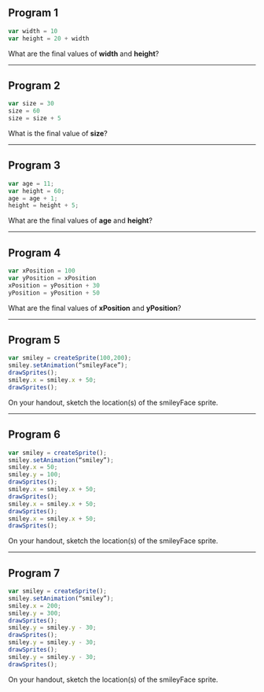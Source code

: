 ## Program 1

```javascript
var width = 10
var height = 20 + width
```

What are the final values of **width** and **height**?

---

## Program 2

```javascript
var size = 30
size = 60
size = size + 5
```

What is the final value of **size**?

---

## Program 3

```javascript
var age = 11;
var height = 60;
age = age + 1;
height = height + 5;
```

What are the final values of **age** and **height**?

---

## Program 4

```javascript
var xPosition = 100
var yPosition = xPosition
xPosition = yPosition + 30
yPosition = yPosition + 50
```

What are the final values of **xPosition** and **yPosition**?

---

## Program 5

```javascript
var smiley = createSprite(100,200);
smiley.setAnimation(“smileyFace”);
drawSprites();
smiley.x = smiley.x + 50;
drawSprites();
```

On your handout, sketch the location(s) of the smileyFace sprite.

---

## Program 6

```javascript
var smiley = createSprite();
smiley.setAnimation(“smiley”);
smiley.x = 50;
smiley.y = 100;
drawSprites();
smiley.x = smiley.x + 50;
drawSprites();
smiley.x = smiley.x + 50;
drawSprites();
smiley.x = smiley.x + 50;
drawSprites();
```

On your handout, sketch the location(s) of the smileyFace sprite.

---

## Program 7

```javascript
var smiley = createSprite();
smiley.setAnimation(“smiley”);
smiley.x = 200;
smiley.y = 300;
drawSprites();
smiley.y = smiley.y - 30;
drawSprites();
smiley.y = smiley.y - 30;
drawSprites();
smiley.y = smiley.y - 30;
drawSprites();
```

On your handout, sketch the location(s) of the smileyFace sprite.

